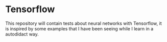 # Tensorflow
This repository will contain tests about neural networks with Tensorflow, it is inspired by some examples that I have been seeing while I learn in a autodidact way.
